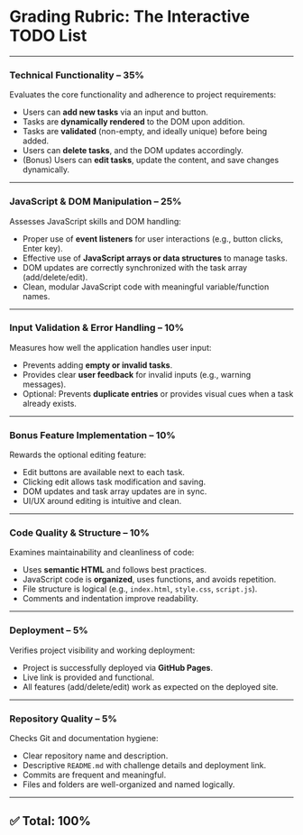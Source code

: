 # Grading Rubric: The Interactive TODO List

---

### **Technical Functionality – 35%**

Evaluates the core functionality and adherence to project requirements:

- Users can **add new tasks** via an input and button.
- Tasks are **dynamically rendered** to the DOM upon addition.
- Tasks are **validated** (non-empty, and ideally unique) before being added.
- Users can **delete tasks**, and the DOM updates accordingly.
- (Bonus) Users can **edit tasks**, update the content, and save changes dynamically.

---

### **JavaScript & DOM Manipulation – 25%**

Assesses JavaScript skills and DOM handling:

- Proper use of **event listeners** for user interactions (e.g., button clicks, Enter key).
- Effective use of **JavaScript arrays or data structures** to manage tasks.
- DOM updates are correctly synchronized with the task array (add/delete/edit).
- Clean, modular JavaScript code with meaningful variable/function names.

---

### **Input Validation & Error Handling – 10%**

Measures how well the application handles user input:

- Prevents adding **empty or invalid tasks**.
- Provides clear **user feedback** for invalid inputs (e.g., warning messages).
- Optional: Prevents **duplicate entries** or provides visual cues when a task already exists.

---

### **Bonus Feature Implementation – 10%**

Rewards the optional editing feature:

- Edit buttons are available next to each task.
- Clicking edit allows task modification and saving.
- DOM updates and task array updates are in sync.
- UI/UX around editing is intuitive and clean.

---

### **Code Quality & Structure – 10%**

Examines maintainability and cleanliness of code:

- Uses **semantic HTML** and follows best practices.
- JavaScript code is **organized**, uses functions, and avoids repetition.
- File structure is logical (e.g., `index.html`, `style.css`, `script.js`).
- Comments and indentation improve readability.

---

### **Deployment – 5%**

Verifies project visibility and working deployment:

- Project is successfully deployed via **GitHub Pages**.
- Live link is provided and functional.
- All features (add/delete/edit) work as expected on the deployed site.

---

### **Repository Quality – 5%**

Checks Git and documentation hygiene:

- Clear repository name and description.
- Descriptive `README.md` with challenge details and deployment link.
- Commits are frequent and meaningful.
- Files and folders are well-organized and named logically.

---

## ✅ Total: 100%
